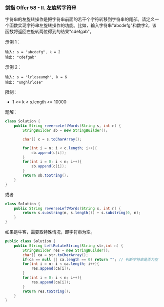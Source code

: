 ### 剑指 Offer 58 - II. 左旋转字符串

字符串的左旋转操作是把字符串前面的若干个字符转移到字符串的尾部。请定义一个函数实现字符串左旋转操作的功能。比如，输入字符串"abcdefg"和数字2，该函数将返回左旋转两位得到的结果"cdefgab"。

示例 1：

```
输入: s = "abcdefg", k = 2
输出: "cdefgab"
```

示例 2：

```
输入: s = "lrloseumgh", k = 6
输出: "umghlrlose"
```


限制：

- 1 <= k < s.length <= 10000

题解：

```java
class Solution {
    public String reverseLeftWords(String s, int n) {
        StringBuilder sb = new StringBuilder();

        char[] c = s.toCharArray();

        for(int i = n; i < c.length; i++){
            sb.append(c[i]);
        }
        for(int i = 0; i < n; i++){
            sb.append(c[i]);
        }
        return sb.toString();
    }
}
```

或者

```java
class Solution {
    public String reverseLeftWords(String s, int n) {
        return s.substring(n, s.length()) + s.substring(0, n);
    }
}
```

如果是牛客，需要取特殊情况，即字符串为空。

```java
public class Solution {
    public String LeftRotateString(String str,int n) {
        StringBuilder res = new StringBuilder();
        char[] ca = str.toCharArray();
        if(ca == null || ca.length == 0) return "";	// 判断字符串是否为空
        for(int i = n; i < ca.length; i++){
            res.append(ca[i]);
        }
        for(int i = 0; i < n; i++){
            res.append(ca[i]);
        }
        return res.toString();
    }
}
```

